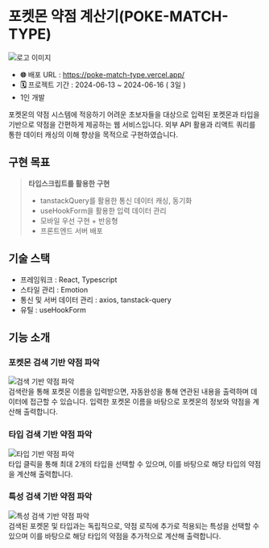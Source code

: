 # 포켓몬 약점 계산기(POKE-MATCH-TYPE)
![로고 이미지](https://velog.velcdn.com/images/changwoo/post/8fe6e6f4-31e2-4bf7-855a-bc0b6594418c/image.png)
- **🌐** 배포 URL : https://poke-match-type.vercel.app/
- **🗓️** 프로젝트 기간 :  2024-06-13 ~ 2024-06-16 ( 3일 )
- 1인 개발

포켓몬의 약점 시스템에 적응하기 어려운 초보자들을 대상으로 입력된 포켓몬과 타입을 기반으로 약점을 간편하게 제공하는 웹 서비스입니다. 외부 API 활용과 리액트 쿼리를 통한 데이터 캐싱의 이해 향상을 목적으로 구현하였습니다.

## 구현 목표

> **타입스크립트를 활용한 구현**
> - tanstackQuery를 활용한 통신 데이터 캐싱, 동기화
> - useHookForm을 활용한 입력 데이터 관리
> - 모바일 우선 구현 + 반응형
> - 프론트엔드 서버 배포

## 기술 스택

- 프레임워크 : React, Typescript
- 스타일 관리 : Emotion
- 통신 및 서버 데이터 관리  : axios, tanstack-query
- 유틸 : useHookForm

## 기능 소개

### 포켓몬 검색 기반 약점 파악
![검색 기반 약점 파악](https://velog.velcdn.com/images/changwoo/post/9195b2ca-9d69-4473-b862-4c532b0d6437/image.gif)
<br/>
검색란을 통해 포켓몬 이름을 입력받으면, 자동완성을 통해 연관된 내용을 출력하며 데이터에 접근할 수 있습니다. 입력한 포켓몬 이름을 바탕으로 포켓몬의 정보와 약점을 계산해 출력합니다.

### 타입 검색 기반 약점 파악
![타입 기반 약점 파악](https://velog.velcdn.com/images/changwoo/post/38a0e59f-9788-4f0f-af14-6507077f08e6/image.gif)
<br/>
타입 클릭을 통해 최대 2개의 타입을 선택할 수 있으며, 이를 바탕으로 해당 타입의 약점을 계산해 출력합니다.

### 특성 검색 기반 약점 파악
![특성 검색 기반 약점 파악](https://velog.velcdn.com/images/changwoo/post/684560c1-24f1-4e53-b8fe-b23a8acfd17b/image.gif)
<br/>
검색된 포켓몬 및 타입과는 독립적으로, 약점 로직에 추가로 적용되는 특성을 선택할 수 있으며 이를 바탕으로 해당 타입의 약점을 추가적으로 계산해 출력합니다.
